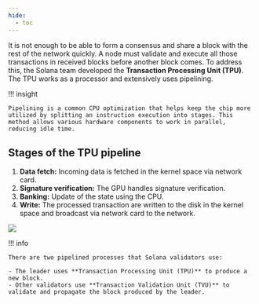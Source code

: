```yaml
---
hide:
  - toc
---
```


It is not enough to be able to form a consensus and share a block with the rest of the network quickly. A node must validate and execute all those transactions in received blocks before another block comes. To address this, the Solana team developed the **Transaction Processing Unit (TPU)**. The TPU works as a processor and extensively uses pipelining.

!!! insight

    Pipelining is a common CPU optimization that helps keep the chip more utilized by splitting an instruction execution into stages. This method allows various hardware components to work in parallel, reducing idle time.

<h2>Stages of the TPU pipeline</h2>

1. **Data fetch:** Incoming data is fetched in the kernel space via network card.
2. **Signature verification:** The GPU handles signature verification.
3. **Banking:** Update of the state using the CPU.
4. **Write:** The processed transaction are written to the disk in the kernel space and broadcast via network card to the network.

![](../images/tpu.png)

!!! info

    There are two pipelined processes that Solana validators use:

    - The leader uses **Transaction Processing Unit (TPU)** to produce a new block.
    - Other validators use **Transaction Validation Unit (TVU)** to validate and propagate the block produced by the leader.
